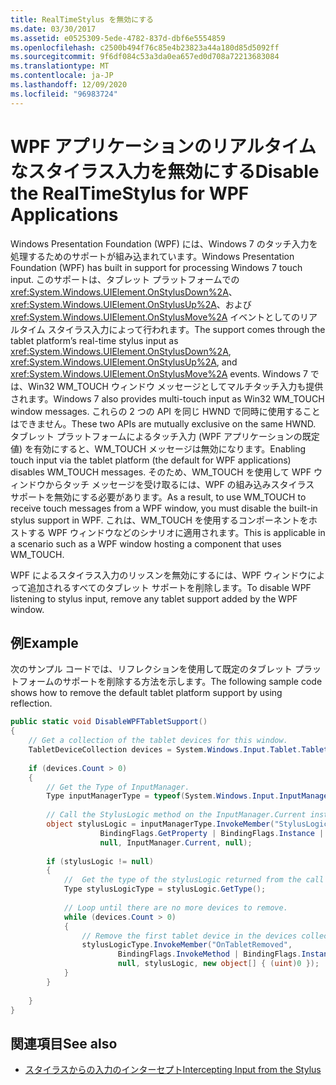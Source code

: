 ```yaml
---
title: RealTimeStylus を無効にする
ms.date: 03/30/2017
ms.assetid: e0525309-5ede-4782-837d-dbf6e5554859
ms.openlocfilehash: c2500b494f76c85e4b23823a44a180d85d5092ff
ms.sourcegitcommit: 9f6df084c53a3da0ea657ed0d708a72213683084
ms.translationtype: MT
ms.contentlocale: ja-JP
ms.lasthandoff: 12/09/2020
ms.locfileid: "96983724"
---
```

# <a name="disable-the-realtimestylus-for-wpf-applications"></a><span data-ttu-id="471df-102">WPF アプリケーションのリアルタイムなスタイラス入力を無効にする</span><span class="sxs-lookup"><span data-stu-id="471df-102">Disable the RealTimeStylus for WPF Applications</span></span>

<span data-ttu-id="471df-103">Windows Presentation Foundation (WPF) には、Windows 7 のタッチ入力を処理するためのサポートが組み込まれています。</span><span class="sxs-lookup"><span data-stu-id="471df-103">Windows Presentation Foundation (WPF) has built in support for processing Windows 7 touch input.</span></span> <span data-ttu-id="471df-104">このサポートは、タブレット プラットフォームでの <xref:System.Windows.UIElement.OnStylusDown%2A>、<xref:System.Windows.UIElement.OnStylusUp%2A>、および <xref:System.Windows.UIElement.OnStylusMove%2A> イベントとしてのリアルタイム スタイラス入力によって行われます。</span><span class="sxs-lookup"><span data-stu-id="471df-104">The support comes through the tablet platform’s real-time stylus input as <xref:System.Windows.UIElement.OnStylusDown%2A>, <xref:System.Windows.UIElement.OnStylusUp%2A>, and <xref:System.Windows.UIElement.OnStylusMove%2A> events.</span></span> <span data-ttu-id="471df-105">Windows 7 では、Win32 WM_TOUCH ウィンドウ メッセージとしてマルチタッチ入力も提供されます。</span><span class="sxs-lookup"><span data-stu-id="471df-105">Windows 7 also provides multi-touch input as Win32 WM_TOUCH window messages.</span></span> <span data-ttu-id="471df-106">これらの 2 つの API を同じ HWND で同時に使用することはできません。</span><span class="sxs-lookup"><span data-stu-id="471df-106">These two APIs are mutually exclusive on the same HWND.</span></span> <span data-ttu-id="471df-107">タブレット プラットフォームによるタッチ入力 (WPF アプリケーションの既定値) を有効にすると、WM_TOUCH メッセージは無効になります。</span><span class="sxs-lookup"><span data-stu-id="471df-107">Enabling touch input via the tablet platform (the default for WPF applications) disables WM_TOUCH messages.</span></span> <span data-ttu-id="471df-108">そのため、WM_TOUCH を使用して WPF ウィンドウからタッチ メッセージを受け取るには、WPF の組み込みスタイラス サポートを無効にする必要があります。</span><span class="sxs-lookup"><span data-stu-id="471df-108">As a result, to use WM_TOUCH to receive touch messages from a WPF window, you must disable the built-in stylus support in WPF.</span></span> <span data-ttu-id="471df-109">これは、WM_TOUCH を使用するコンポーネントをホストする WPF ウィンドウなどのシナリオに適用されます。</span><span class="sxs-lookup"><span data-stu-id="471df-109">This is applicable in a scenario such as a WPF window hosting a component that uses WM_TOUCH.</span></span>  
  
 <span data-ttu-id="471df-110">WPF によるスタイラス入力のリッスンを無効にするには、WPF ウィンドウによって追加されるすべてのタブレット サポートを削除します。</span><span class="sxs-lookup"><span data-stu-id="471df-110">To disable WPF listening to stylus input, remove any tablet support added by the WPF window.</span></span>  
  
## <a name="example"></a><span data-ttu-id="471df-111">例</span><span class="sxs-lookup"><span data-stu-id="471df-111">Example</span></span>  
 <span data-ttu-id="471df-112">次のサンプル コードでは、リフレクションを使用して既定のタブレット プラットフォームのサポートを削除する方法を示します。</span><span class="sxs-lookup"><span data-stu-id="471df-112">The following sample code shows how to remove the default tablet platform support by using reflection.</span></span>  
  
```csharp  
public static void DisableWPFTabletSupport()  
{  
    // Get a collection of the tablet devices for this window.
    TabletDeviceCollection devices = System.Windows.Input.Tablet.TabletDevices;  
  
    if (devices.Count > 0)  
    {
        // Get the Type of InputManager.  
        Type inputManagerType = typeof(System.Windows.Input.InputManager);  
  
        // Call the StylusLogic method on the InputManager.Current instance.  
        object stylusLogic = inputManagerType.InvokeMember("StylusLogic",  
                    BindingFlags.GetProperty | BindingFlags.Instance | BindingFlags.NonPublic,  
                    null, InputManager.Current, null);  
  
        if (stylusLogic != null)  
        {  
            //  Get the type of the stylusLogic returned from the call to StylusLogic.  
            Type stylusLogicType = stylusLogic.GetType();  
  
            // Loop until there are no more devices to remove.  
            while (devices.Count > 0)  
            {  
                // Remove the first tablet device in the devices collection.  
                stylusLogicType.InvokeMember("OnTabletRemoved",  
                        BindingFlags.InvokeMethod | BindingFlags.Instance | BindingFlags.NonPublic,  
                        null, stylusLogic, new object[] { (uint)0 });  
            }
        }  
  
    }  
}  
```  
  
## <a name="see-also"></a><span data-ttu-id="471df-113">関連項目</span><span class="sxs-lookup"><span data-stu-id="471df-113">See also</span></span>

- [<span data-ttu-id="471df-114">スタイラスからの入力のインターセプト</span><span class="sxs-lookup"><span data-stu-id="471df-114">Intercepting Input from the Stylus</span></span>](intercepting-input-from-the-stylus.md)
